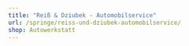 ```yaml
---
title: "Reiß & Dziubek - Automobilservice"
url: /springe/reiss-und-dziubek-automobilservice/
shop: Autowerkstatt
---
```

